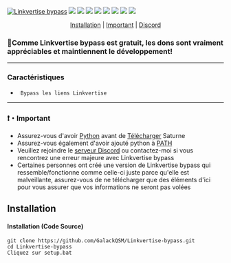 <p align= center</p><a href="https://discord.gg/saturnetools" target="_blank"><img src="https://i.imgur.com/jKAmdD8.png" alt="Linkvertise bypass"></a>
<a href="https://discord.gg/saturnetools" target="_blank"><img src="https://img.shields.io/discord/918257651392061500.svg?logo=discord&colorB=7289DA"></a>
<a href="https://paypal.me/GalackQSM?country.x=FR&locale.x=fr_FR" target="_blank"><img src="https://img.shields.io/badge/paypal-donation-blue.svg?style=flat-square"></a>
<img src="https://img.shields.io/github/languages/top/GalackQSM/Linkvertise-bypass?style=flat-square" </a>
<img src="https://img.shields.io/github/last-commit/GalackQSM/Linkvertise-bypass?style=flat-square" </a>
<img src="https://img.shields.io/github/license/GalackQSM/Linkvertise-bypass?style=flat-square" </a>
<img src="https://img.shields.io/github/downloads/GalackQSM/Linkvertise-bypass/total?color=%23daff00&label=v1.0.0 Downloads&style=flat-square" </a>
<img src="https://img.shields.io/github/stars/GalackQSM/Linkvertise-bypass?color=%23daff00&label=Stars&style=flat-square" </a>
<img src="https://img.shields.io/github/forks/GalackQSM/Linkvertise-bypass?color=%23daff00&label=Forks&style=flat-square" </a>
</p>
<p align="center">
<a href="https://github.com/GalackQSM/Linkvertise-bypass#installation">Installation</a> |
<a href="https://github.com/GalackQSM/Linkvertise-bypass#Important">Important</a> |
<a href="https://discord.gg/saturnetools">Discord</a>
</p>

### 🌟Comme Linkvertise bypass est gratuit, les dons sont vraiment appréciables et maintiennent le développement!

---

### Caractéristiques
* ` Bypass les liens Linkvertise`

---

### ❗・Important
* Assurez-vous d'avoir [Python](https://www.python.org/downloads/) avant de [Télécharger](https://github.com/GalackQSM/Linkvertise-bypass/archive/refs/heads/master.zip) Saturne
* Assurez-vous également d'avoir ajouté python à [PATH](https://datatofish.com/add-python-to-windows-path/)
* Veuillez rejoindre le [serveur Discord](https://discord.gg/saturnetools) ou contactez-moi si vous rencontrez une erreur majeure avec Linkvertise bypass
* Certaines personnes ont créé une version de Linkvertise bypass qui ressemble/fonctionne comme celle-ci juste parce qu'elle est malveillante, assurez-vous de ne télécharger que des éléments d'ici pour vous assurer que vos informations ne seront pas volées

## Installation 

#### Installation (Code Source)
```
git clone https://github.com/GalackQSM/Linkvertise-bypass.git
cd Linkvertise-bypass
Cliquez sur setup.bat
```
